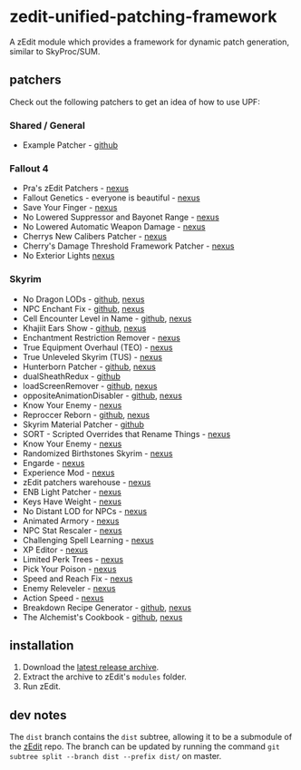 # zedit-unified-patching-framework
A zEdit module which provides a framework for dynamic patch generation, similar to SkyProc/SUM.

## patchers
Check out the following patchers to get an idea of how to use UPF:

### Shared / General
- Example Patcher - [github](https://github.com/z-edit/zedit-example-patcher)

### Fallout 4
- Pra's zEdit Patchers - [nexus](https://www.nexusmods.com/fallout4/mods/33858)
- Fallout Genetics - everyone is beautiful - [nexus](https://www.nexusmods.com/fallout4/mods/35459)
- Save Your Finger - [nexus](https://www.nexusmods.com/fallout4/mods/38781)
- No Lowered Suppressor and Bayonet Range - [nexus](https://www.nexusmods.com/fallout4/mods/38817)
- No Lowered Automatic Weapon Damage - [nexus](https://www.nexusmods.com/fallout4/mods/38805)
- Cherrys New Calibers Patcher  - [nexus](https://www.nexusmods.com/fallout4/mods/46059)
- Cherry's Damage Threshold Framework Patcher - [nexus](https://www.nexusmods.com/fallout4/mods/46358)
- No Exterior Lights [nexus](https://www.nexusmods.com/fallout4/mods/34210)

### Skyrim
- No Dragon LODs - [github](https://github.com/hishutup/hishy-no-dragon-lods), [nexus](https://www.nexusmods.com/skyrimspecialedition/mods/13541/)
- NPC Enchant Fix - [github](https://github.com/z-edit/hishy-npc-enchant-fix), [nexus](https://www.nexusmods.com/skyrimspecialedition/mods/13543)
- Cell Encounter Level in Name - [github](https://github.com/z-edit/hishy-cell-encounter-level-in-name), [nexus](https://www.nexusmods.com/skyrimspecialedition/mods/13542)
- Khajiit Ears Show - [github](https://github.com/hishutup/hishy-khajiit-ears-show), [nexus](https://www.nexusmods.com/skyrimspecialedition/mods/13544)
- Enchantment Restriction Remover - [nexus](https://www.nexusmods.com/skyrimspecialedition/mods/17370/)
- True Equipment Overhaul (TEO) - [nexus](https://www.nexusmods.com/skyrimspecialedition/mods/18157)
- True Unleveled Skyrim (TUS) - [nexus](https://www.nexusmods.com/skyrimspecialedition/mods/18342)
- Hunterborn Patcher - [github](https://github.com/Hazado/Hunterborn-Creature-Patcher), [nexus](https://www.nexusmods.com/skyrimspecialedition/mods/17993)
- dualSheathRedux - [github](https://github.com/Qudix/dualSheathRedux)
- loadScreenRemover - [github](https://github.com/Qudix/loadScreenRemover), [nexus](https://www.nexusmods.com/skyrimspecialedition/mods/18279/)
- oppositeAnimationDisabler - [github](https://github.com/Qudix/oppositeAnimationDisabler), [nexus](https://www.nexusmods.com/skyrimspecialedition/mods/18281)
- Know Your Enemy - [nexus](https://www.nexusmods.com/skyrimspecialedition/mods/13807)
- Reproccer Reborn - [github](https://github.com/jdsmith2816/reproccer-reborn), [nexus](https://www.nexusmods.com/skyrimspecialedition/mods/17913)
- Skyrim Material Patcher - [github](https://github.com/z-edit/zedit-skyrim-material-patcher)
- SORT - Scripted Overrides that Rename Things - [nexus](https://www.nexusmods.com/skyrim/mods/87820/)
- Know Your Enemy - [nexus](https://www.nexusmods.com/skyrimspecialedition/mods/13807)
- Randomized Birthstones Skyrim - [nexus](https://www.nexusmods.com/skyrimspecialedition/mods/23838)
- Engarde - [nexus](https://www.nexusmods.com/skyrim/mods/97404)
- Experience Mod - [nexus](https://www.nexusmods.com/skyrimspecialedition/mods/23589)
- zEdit patchers warehouse - [nexus](https://www.nexusmods.com/skyrimspecialedition/mods/23254)
- ENB Light Patcher - [nexus](https://www.nexusmods.com/skyrimspecialedition/mods/22574)
- Keys Have Weight - [nexus](https://www.nexusmods.com/skyrim/mods/95168)
- No Distant LOD for NPCs - [nexus](https://www.nexusmods.com/skyrim/mods/95175)
- Animated Armory - [nexus](https://www.nexusmods.com/skyrimspecialedition/mods/25969)
- NPC Stat Rescaler - [nexus](https://www.nexusmods.com/skyrimspecialedition/mods/24254)
- Challenging Spell Learning - [nexus](https://www.nexusmods.com/skyrimspecialedition/mods/20521)
- XP Editor - [nexus](https://www.nexusmods.com/skyrimspecialedition/mods/24356)
- Limited Perk Trees - [nexus](https://www.nexusmods.com/skyrim/mods/95540)
- Pick Your Poison - [nexus](https://www.nexusmods.com/skyrim/mods/96473)
- Speed and Reach Fix - [nexus](https://www.nexusmods.com/skyrimspecialedition/mods/29847)
- Enemy Releveler - [nexus](https://www.nexusmods.com/skyrimspecialedition/mods/32211)
- Action Speed - [nexus](https://www.nexusmods.com/skyrimspecialedition/mods/35097)
- Breakdown Recipe Generator - [github](https://github.com/Hazado/breakdownRecipeBuilder), [nexus](https://www.nexusmods.com/skyrimspecialedition/mods/38273)
- The Alchemist's Cookbook - [github](https://github.com/epic-crab/zedit-potion-recipes-patcher), [nexus](https://www.nexusmods.com/skyrimspecialedition/mods/45866)

## installation

1. Download the [latest release archive](https://github.com/matortheeternal/zedit-unified-patching-framework/releases).
2. Extract the archive to zEdit's `modules` folder.
3. Run zEdit.

## dev notes
The `dist` branch contains the `dist` subtree, allowing it to be a submodule of the [zEdit](https://github.com/matortheeternal/zedit) repo.  The branch can be updated by running the command `git subtree split --branch dist --prefix dist/` on master.
